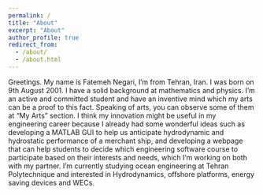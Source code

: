 ```yaml
---
permalink: /
title: "About"
excerpt: "About"
author_profile: true
redirect_from: 
  - /about/
  - /about.html
---
```


Greetings. My name is Fatemeh Negari, I’m from Tehran, Iran. I was born on 9th August 2001. I have a solid background at mathematics and physics. I’m an active and committed student and have an inventive mind which my arts can be a proof to this fact. Speaking of arts, you can observe some of them at “My Arts” section. I think my innovation might be useful in my engineering career because I already had some wonderful ideas such as developing a MATLAB GUI to help us anticipate hydrodynamic and hydrostatic performance of a merchant ship, and developing a webpage that can help students to decide which engineering software course to participate based on their interests and needs, which I’m working on both with my partner. I’m currently studying ocean engineering at Tehran Polytechnique and interested in Hydrodynamics, offshore platforms, energy saving devices and WECs.  

